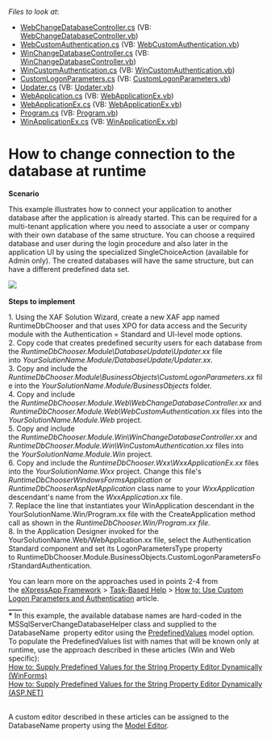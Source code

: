 <!-- default file list -->
*Files to look at*:

* [WebChangeDatabaseController.cs](./CS/RuntimeDbChooser.Module.Web/WebChangeDatabaseController.cs) (VB: [WebChangeDatabaseController.vb](./VB/RuntimeDbChooser.Module.Web/WebChangeDatabaseController.vb))
* [WebCustomAuthentication.cs](./CS/RuntimeDbChooser.Module.Web/WebCustomAuthentication.cs) (VB: [WebCustomAuthentication.vb](./VB/RuntimeDbChooser.Module.Web/WebCustomAuthentication.vb))
* [WinChangeDatabaseController.cs](./CS/RuntimeDbChooser.Module.Win/WinChangeDatabaseController.cs) (VB: [WinChangeDatabaseController.vb](./VB/RuntimeDbChooser.Module.Win/WinChangeDatabaseController.vb))
* [WinCustomAuthentication.cs](./CS/RuntimeDbChooser.Module.Win/WinCustomAuthentication.cs) (VB: [WinCustomAuthentication.vb](./VB/RuntimeDbChooser.Module.Win/WinCustomAuthentication.vb))
* [CustomLogonParameters.cs](./CS/RuntimeDbChooser.Module/BusinessObjects/CustomLogonParameters.cs) (VB: [CustomLogonParameters.vb](./VB/RuntimeDbChooser.Module/BusinessObjects/CustomLogonParameters.vb))
* [Updater.cs](./CS/RuntimeDbChooser.Module/DatabaseUpdate/Updater.cs) (VB: [Updater.vb](./VB/RuntimeDbChooser.Module/DatabaseUpdate/Updater.vb))
* [WebApplication.cs](./CS/RuntimeDbChooser.Web/WebApplication.cs) (VB: [WebApplicationEx.vb](./VB/RuntimeDbChooser.Web/WebApplicationEx.vb))
* [WebApplicationEx.cs](./CS/RuntimeDbChooser.Web/WebApplicationEx.cs) (VB: [WebApplicationEx.vb](./VB/RuntimeDbChooser.Web/WebApplicationEx.vb))
* [Program.cs](./CS/RuntimeDbChooser.Win/Program.cs) (VB: [Program.vb](./VB/RuntimeDbChooser.Win/Program.vb))
* [WinApplicationEx.cs](./CS/RuntimeDbChooser.Win/WinApplicationEx.cs) (VB: [WinApplicationEx.vb](./VB/RuntimeDbChooser.Win/WinApplicationEx.vb))
<!-- default file list end -->
# How to change connection to the database at runtime


<p><strong>Scenario</strong></p>
<p>This example illustrates how to connect your application to another database after the application is already started. This can be required for a multi-tenant application where you need to associate a user or company with their own database of the same structure. You can choose a required database and user during the login procedure and also later in the application UI by using the specialized SingleChoiceAction (available for Admin only). The created databases will have the same structure, but can have a different predefined data set.</p>
<p><img src="https://raw.githubusercontent.com/DevExpress-Examples/how-to-change-connection-to-the-database-at-runtime-e1344/15.2.5+/media/ffd2a3d2-ae0a-11e5-80bf-00155d62480c.png"><br><br><strong>Steps to implement<br></strong></p>
<p>1. Using the XAF Solution Wizard, create a new XAF app named RuntimeDbChooser and that uses XPO for data access and the Security module with the Authentication = Standard and UI-level mode options.<br>2. Copy code that creates predefined security users for each database from the <em>RuntimeDbChooser.Module\DatabaseUpdate\Updater.xx</em> file into <em>YourSolutionName.Module/DatabaseUpdate/Updater.xx</em>.<br>3. Copy and include the <em>RuntimeDbChooser.Module\BusinessObjects\CustomLogonParameters.xx</em> file into the <em>YourSolutionName.Module/BusinessObjects</em> folder.<br>4. Copy and include the <em>RuntimeDbChooser.Module.Web\WebChangeDatabaseController.xx</em> and <em>RuntimeDbChooser.Module.Web\WebCustomAuthentication.xx</em> files into the <em>YourSolutionName.Module.Web</em> project.<br>5. Copy and include the <em>RuntimeDbChooser.Module.Win\WinChangeDatabaseController.xx</em> and <em>RuntimeDbChooser.Module.Win\WinCustomAuthentication.xx</em> files into the <em>YourSolutionName.Module.Win</em> project.<br>6. Copy and include the <em>RuntimeDbChooser.Wxx\WxxApplicationEx.xx</em> files into the <em>YourSolutionName.Wxx</em> project. Change this file's <em>RuntimeDbChooserWindowsFormsApplication</em> or <em>RuntimeDbChooserAspNetApplication</em> class name to your <em>WxxApplication</em> descendant's name from the <em>WxxApplication.xx</em> file.<br>7. Replace the line that instantiates your WinApplication descendant in the YourSolutionName.Win/Program.xx file with the CreateApplication method call as shown in the <em>RuntimeDbChooser.Win/Program.xx file.<br></em>8. In the Application Designer invoked for the YourSolutionName.Web/WebApplication.xx file, select the Authentication Standard component and set its LogonParametersType property to RuntimeDbChooser.Module.BusinessObjects.CustomLogonParametersForStandardAuthentication.</p>
<p>You can learn more on the approaches used in points 2-4 from the <a href="https://documentation.devexpress.com/eXpressAppFramework/CustomDocument112670.aspx">eXpressApp Framework</a> > <a href="https://documentation.devexpress.com/eXpressAppFramework/CustomDocument112682.aspx">Task-Based Help</a> > <a href="https://documentation.devexpress.com/eXpressAppFramework/CustomDocument112982.aspx">How to: Use Custom Logon Parameters and Authentication</a> article.<br><strong>____<br>*</strong> In this example, the available database names are hard-coded in the MSSqlServerChangeDatabaseHelper class and supplied to the DatabaseName  property editor using the <a href="https://documentation.devexpress.com/#eXpressAppFramework/DevExpressExpressAppModelIModelCommonMemberViewItem_PredefinedValuestopic">PredefinedValues</a> model option. To populate the PredefinedValues list with names that will be known only at runtime, use the approach described in these articles (Win and Web specific):<br><a href="https://documentation.devexpress.com/#eXpressAppFramework/CustomDocument113101">How to: Supply Predefined Values for the String Property Editor Dynamically (WinForms)</a><br><a href="https://documentation.devexpress.com/#eXpressAppFramework/CustomDocument113116">How to: Supply Predefined Values for the String Property Editor Dynamically (ASP.NET)</a><br><br></p>
<p>A custom editor described in these articles can be assigned to the DatabaseName property using the <a href="https://documentation.devexpress.com/#eXpressAppFramework/CustomDocument112582">Model Editor</a>.</p>

<br/>


